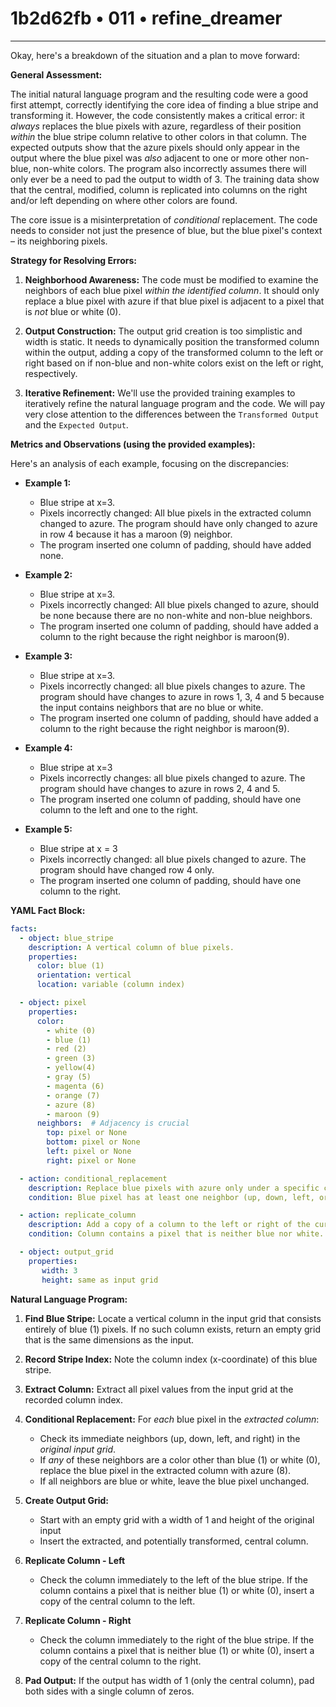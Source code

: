 # 1b2d62fb • 011 • refine_dreamer

---
Okay, here's a breakdown of the situation and a plan to move forward:

**General Assessment:**

The initial natural language program and the resulting code were a good first attempt, correctly identifying the core idea of finding a blue stripe and transforming it. However, the code consistently makes a critical error: it *always* replaces the blue pixels with azure, regardless of their position *within* the blue stripe column relative to other colors in that column. The expected outputs show that the azure pixels should only appear in the output where the blue pixel was *also* adjacent to one or more other non-blue, non-white colors. The program also incorrectly assumes there will only ever be a need to pad the output to width of 3. The training data show that the central, modified, column is replicated into columns on the right and/or left depending on where other colors are found.

The core issue is a misinterpretation of *conditional* replacement. The code needs to consider not just the presence of blue, but the blue pixel's context – its neighboring pixels.

**Strategy for Resolving Errors:**

1.  **Neighborhood Awareness:** The code must be modified to examine the neighbors of each blue pixel *within the identified column*. It should only replace a blue pixel with azure if that blue pixel is adjacent to a pixel that is *not* blue or white (0).

2.  **Output Construction:** The output grid creation is too simplistic and width is static. It needs to dynamically position the transformed column within the output, adding a copy of the transformed column to the left or right based on if non-blue and non-white colors exist on the left or right, respectively.

3.  **Iterative Refinement:** We'll use the provided training examples to iteratively refine the natural language program and the code. We will pay very close attention to the differences between the `Transformed Output` and the `Expected Output`.

**Metrics and Observations (using the provided examples):**

Here's an analysis of each example, focusing on the discrepancies:

*   **Example 1:**
    *   Blue stripe at x=3.
    *   Pixels incorrectly changed: All blue pixels in the extracted column changed to azure. The program should have only changed to azure in row 4 because it has a maroon (9) neighbor.
    *   The program inserted one column of padding, should have added none.

*   **Example 2:**
    *   Blue stripe at x=3.
    *   Pixels incorrectly changed: All blue pixels changed to azure, should be none because there are no non-white and non-blue neighbors.
    *   The program inserted one column of padding, should have added a column to the right because the right neighbor is maroon(9).

*   **Example 3:**
    *   Blue stripe at x=3.
    *    Pixels incorrectly changed: all blue pixels changes to azure. The program should have changes to azure in rows 1, 3, 4 and 5 because the input contains neighbors that are no blue or white.
    *   The program inserted one column of padding, should have added a column to the right because the right neighbor is maroon(9).

*    **Example 4:**
     *    Blue stripe at x=3
     *    Pixels incorrectly changes: all blue pixels changed to azure. The program should have changes to azure in rows 2, 4 and 5.
     *    The program inserted one column of padding, should have one column to the left and one to the right.

*    **Example 5:**
     *    Blue stripe at x = 3
     *    Pixels incorrectly changed: all blue pixels changed to azure. The program should have changed row 4 only.
     *    The program inserted one column of padding, should have one column to the right.

**YAML Fact Block:**

```yaml
facts:
  - object: blue_stripe
    description: A vertical column of blue pixels.
    properties:
      color: blue (1)
      orientation: vertical
      location: variable (column index)

  - object: pixel
    properties:
      color:
        - white (0)
        - blue (1)
        - red (2)
        - green (3)
        - yellow(4)
        - gray (5)
        - magenta (6)
        - orange (7)
        - azure (8)
        - maroon (9)
      neighbors:  # Adjacency is crucial
        top: pixel or None
        bottom: pixel or None
        left: pixel or None
        right: pixel or None

  - action: conditional_replacement
    description: Replace blue pixels with azure only under a specific condition.
    condition: Blue pixel has at least one neighbor (up, down, left, or right) that is neither blue nor white.

  - action: replicate_column
    description: Add a copy of a column to the left or right of the current column.
    condition: Column contains a pixel that is neither blue nor white.

  - object: output_grid
    properties:
       width: 3
       height: same as input grid
```

**Natural Language Program:**

1.  **Find Blue Stripe:** Locate a vertical column in the input grid that consists entirely of blue (1) pixels. If no such column exists, return an empty grid that is the same dimensions as the input.

2.  **Record Stripe Index:** Note the column index (x-coordinate) of this blue stripe.

3.  **Extract Column:** Extract all pixel values from the input grid at the recorded column index.

4.  **Conditional Replacement:** For *each* blue pixel in the *extracted column*:
    *   Check its immediate neighbors (up, down, left, and right) in the *original input grid*.
    *   If *any* of these neighbors are a color other than blue (1) or white (0), replace the blue pixel in the extracted column with azure (8).
    *   If all neighbors are blue or white, leave the blue pixel unchanged.

5.  **Create Output Grid:**
     *   Start with an empty grid with a width of 1 and height of the original input
     *   Insert the extracted, and potentially transformed, central column.

6. **Replicate Column - Left**
    * Check the column immediately to the left of the blue stripe. If the column contains a pixel that is neither blue (1) or white (0), insert a copy of the central column to the left.

7. **Replicate Column - Right**
    * Check the column immediately to the right of the blue stripe. If the column contains a pixel that is neither blue (1) or white (0), insert a copy of the central column to the right.

8. **Pad Output:** If the output has width of 1 (only the central column), pad both sides with a single column of zeros.

